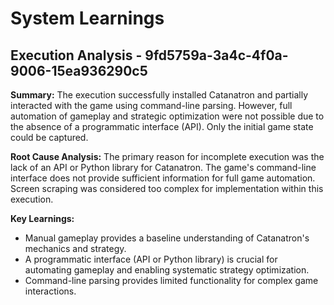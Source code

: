 # System Learnings

## Execution Analysis - 9fd5759a-3a4c-4f0a-9006-15ea936290c5

**Summary:** The execution successfully installed Catanatron and partially interacted with the game using command-line parsing. However, full automation of gameplay and strategic optimization were not possible due to the absence of a programmatic interface (API). Only the initial game state could be captured.

**Root Cause Analysis:** The primary reason for incomplete execution was the lack of an API or Python library for Catanatron. The game's command-line interface does not provide sufficient information for full game automation. Screen scraping was considered too complex for implementation within this execution.

**Key Learnings:**

* Manual gameplay provides a baseline understanding of Catanatron's mechanics and strategy.
* A programmatic interface (API or Python library) is crucial for automating gameplay and enabling systematic strategy optimization.
* Command-line parsing provides limited functionality for complex game interactions.
